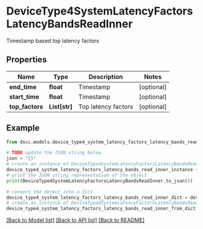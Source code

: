 # DeviceType4SystemLatencyFactorsLatencyBandsReadInner

Timestamp based top  latency factors

## Properties

Name | Type | Description | Notes
------------ | ------------- | ------------- | -------------
**end_time** | **float** | Timestamp | [optional] 
**start_time** | **float** | Timestamp | [optional] 
**top_factors** | **List[str]** | Top latency factors | [optional] 

## Example

```python
from dscc.models.device_type4_system_latency_factors_latency_bands_read_inner import DeviceType4SystemLatencyFactorsLatencyBandsReadInner

# TODO update the JSON string below
json = "{}"
# create an instance of DeviceType4SystemLatencyFactorsLatencyBandsReadInner from a JSON string
device_type4_system_latency_factors_latency_bands_read_inner_instance = DeviceType4SystemLatencyFactorsLatencyBandsReadInner.from_json(json)
# print the JSON string representation of the object
print(DeviceType4SystemLatencyFactorsLatencyBandsReadInner.to_json())

# convert the object into a dict
device_type4_system_latency_factors_latency_bands_read_inner_dict = device_type4_system_latency_factors_latency_bands_read_inner_instance.to_dict()
# create an instance of DeviceType4SystemLatencyFactorsLatencyBandsReadInner from a dict
device_type4_system_latency_factors_latency_bands_read_inner_from_dict = DeviceType4SystemLatencyFactorsLatencyBandsReadInner.from_dict(device_type4_system_latency_factors_latency_bands_read_inner_dict)
```
[[Back to Model list]](../README.md#documentation-for-models) [[Back to API list]](../README.md#documentation-for-api-endpoints) [[Back to README]](../README.md)


